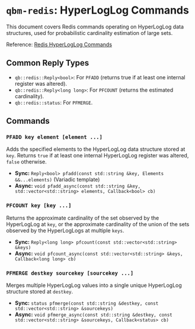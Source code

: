 # `qbm-redis`: HyperLogLog Commands

This document covers Redis commands operating on HyperLogLog data structures, used for probabilistic cardinality estimation of large sets.

Reference: [Redis HyperLogLog Commands](https://redis.io/commands/?group=hyperloglog)

## Common Reply Types

*   `qb::redis::Reply<bool>`: For `PFADD` (returns true if at least one internal register was altered).
*   `qb::redis::Reply<long long>`: For `PFCOUNT` (returns the estimated cardinality).
*   `qb::redis::status`: For `PFMERGE`.

## Commands

### `PFADD key element [element ...]`

Adds the specified elements to the HyperLogLog data structure stored at `key`. Returns `true` if at least one internal HyperLogLog register was altered, `false` otherwise.

*   **Sync:** `Reply<bool> pfadd(const std::string &key, Elements &&...elements)` (Variadic template)
*   **Async:** `void pfadd_async(const std::string &key, std::vector<std::string> elements, Callback<bool> cb)`

### `PFCOUNT key [key ...]`

Returns the approximate cardinality of the set observed by the HyperLogLog at `key`, or the approximate cardinality of the union of the sets observed by the HyperLogLogs at multiple `keys`.

*   **Sync:** `Reply<long long> pfcount(const std::vector<std::string> &keys)`
*   **Async:** `void pfcount_async(const std::vector<std::string> &keys, Callback<long long> cb)`

### `PFMERGE destkey sourcekey [sourcekey ...]`

Merges multiple HyperLogLog values into a single unique HyperLogLog structure stored at `destkey`.

*   **Sync:** `status pfmerge(const std::string &destkey, const std::vector<std::string> &sourcekeys)`
*   **Async:** `void pfmerge_async(const std::string &destkey, const std::vector<std::string> &sourcekeys, Callback<status> cb)` 
